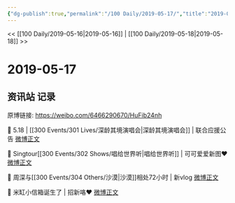 ```yaml
---
{"dg-publish":true,"permalink":"/100 Daily/2019-05-17/","title":"2019-05-17","created":"2023-03-21T20:36:40.639+08:00","updated":"2023-03-21T20:45:37.139+08:00"}
---
```



<< [[100 Daily/2019-05-16\|2019-05-16]] | [[100 Daily/2019-05-18\|2019-05-18]] >>

# 2019-05-17

## 资讯站 记录

原博链接: https://weibo.com/6466290670/HuFib24nh

🎵 5.18 | [[300 Events/301 Lives/深龄其境演唱会\|深龄其境演唱会]] | 联合应援公告
[微博正文](https://m.weibo.cn/6466290670/4372871045999676)

🎵 Singtour[[300 Events/302 Shows/唱给世界听\|唱给世界听]] | 可可爱爱新图❤️
[微博正文](https://m.weibo.cn/6466290670/4372924440425863)

🎵 周深与[[300 Events/304 Others/沙漠\|沙漠]]相处72小时 | 新vlog
[微博正文](https://m.weibo.cn/6466290670/4372955045481979)

🎵 米缸小信箱诞生了 | 招新咯❤️
[微博正文](https://m.weibo.cn/6466290670/4373073459497586)
